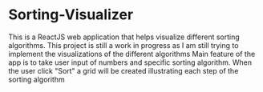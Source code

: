 # Sorting-Visualizer
This is a ReactJS web application that helps visualize different sorting algorithms. This project is still a work in progress as I am still trying to implement the visualizations of the different algorithms
Main feature of the app is to take user input of numbers and specific sorting algorithm. When the user click "Sort" a grid will be created illustrating each step of the sorting algorithm
